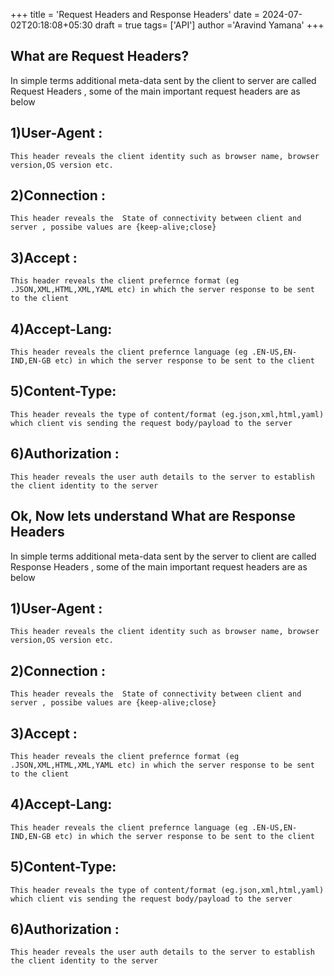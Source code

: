 +++
title = 'Request Headers and Response Headers'
date = 2024-07-02T20:18:08+05:30
draft = true
tags= ['API']
author ='Aravind Yamana'
+++


## What are Request Headers? 

In simple terms additional meta-data sent by the client to server are called Request Headers , some of the main important request headers are as below 

## 1)User-Agent : 
	
	This header reveals the client identity such as browser name, browser version,OS version etc.

## 2)Connection : 
	This header reveals the  State of connectivity between client and server , possibe values are {keep-alive;close}

## 3)Accept     : 
	This header reveals the client prefernce format (eg .JSON,XML,HTML,XML,YAML etc) in which the server response to be sent to the client 

## 4)Accept-Lang: 
	This header reveals the client prefernce language (eg .EN-US,EN-IND,EN-GB etc) in which the server response to be sent to the client 

## 5)Content-Type:
	This header reveals the type of content/format (eg.json,xml,html,yaml) which client vis sending the request body/payload to the server

## 6)Authorization : 
	This header reveals the user auth details to the server to establish the client identity to the server

## Ok, Now lets understand What are Response Headers 

In simple terms additional meta-data sent by the server to client are called Response Headers , some of the main important request headers are as below 

## 1)User-Agent : 
	
	This header reveals the client identity such as browser name, browser version,OS version etc.

## 2)Connection : 
	This header reveals the  State of connectivity between client and server , possibe values are {keep-alive;close}

## 3)Accept     : 
	This header reveals the client prefernce format (eg .JSON,XML,HTML,XML,YAML etc) in which the server response to be sent to the client 

## 4)Accept-Lang: 
	This header reveals the client prefernce language (eg .EN-US,EN-IND,EN-GB etc) in which the server response to be sent to the client 

## 5)Content-Type:
	This header reveals the type of content/format (eg.json,xml,html,yaml) which client vis sending the request body/payload to the server

## 6)Authorization : 
	This header reveals the user auth details to the server to establish the client identity to the server